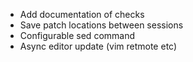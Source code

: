
* Add documentation of checks
* Save patch locations between sessions
* Configurable sed command
* Async editor update (vim retmote etc)

